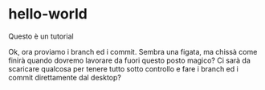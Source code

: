 # hello-world
Questo è un tutorial

Ok, ora proviamo i branch ed i commit. Sembra una figata, ma chissà come finirà quando dovremo lavorare da fuori questo posto magico? Ci sarà da scaricare qualcosa per tenere tutto sotto controllo e fare i branch ed i commit direttamente dal desktop?
